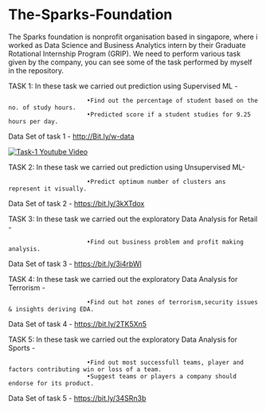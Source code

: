 # The-Sparks-Foundation
The Sparks foundation is nonprofit organisation based in singapore, where i worked as Data Science and Business Analytics intern by their Graduate Rotational Internship Program (GRIP). 
We need to perform various task given by the company, you can see some of the task performed by myself in the repository.

TASK 1: In these task we carried out prediction using Supervised ML - 

                          •Find out the percentage of student based on the no. of study hours.
                          •Predicted score if a student studies for 9.25 hours per day.
Data Set of task 1 - http://Bit.ly/w-data

[![Task-1 Youtube Video](doc\youtube_screenshot.PNG)](https://www.youtube.com/watch?v=Rqkc4WnXFgg)




TASK 2: In these task we carried out prediction using Unsupervised ML-

                          •Predict optimum number of clusters ans represent it visually.
Data Set of task 2 - https://bit.ly/3kXTdox


TASK 3: In these task we carried out the exploratory Data Analysis for Retail - 

                          •Find out business problem and profit making analysis.
Data Set of task 3 - https://bit.ly/3i4rbWl

TASK 4: In these task we carried out the exploratory Data Analysis for Terrorism - 

                          •Find out hot zones of terrorism,security issues & insights deriving EDA.
Data Set of task 4 - https://bit.ly/2TK5Xn5

TASK 5: In these task we carried out the exploratory Data Analysis for Sports - 

                          •Find out most successfull teams, player and factors contributing win or loss of a team.
                          •Suggest teams or players a company should endorse for its product.
Data Set of task 5 - https://bit.ly/34SRn3b
